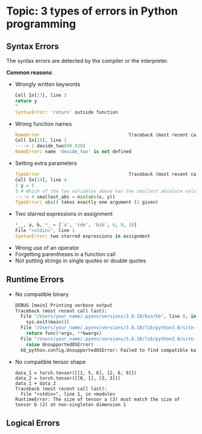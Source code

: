 # Topic: 3 types of errors in Python programming
## Syntax Errors
The syntax errors are detected by the compiler or the interpreter.

**Common reasons**: 
- Wrongly written keywords
  ```python
  Cell In[17], line 3
  return y
  ^
  SyntaxError: 'return' outside function
  ```
- Wrong function names
  ```python
  NameError                                 Traceback (most recent call last)
  Cell In[18], line 1
  ----> 1 devide_two(98.920)
  NameError: name 'devide_two' is not defined
  ```
- Setting extra parameters
  ```python
  TypeError                                 Traceback (most recent call last)
  Cell In[14], line 4
  2 y = 5
  3 # Which of the two variables above has the smallest absolute value?
  ----> 4 smallest_abs = min(abs(x, y))
  TypeError: abs() takes exactly one argument (2 given)
  ```
- Two starred expressions in assignment
  ```python
  *__, a, b, *_ = ['a', 'cde', 'bib', 6, 9, 10]
  File "<stdin>", line 1
  SyntaxError: two starred expressions in assignment
  ```
- Wrong use of an operator
- Forgetting parentheses in a function call
- Not putting strings in single quotes or double quotes

## Runtime Errors
- No compatible binary
  ```python
  DEBUG [main] Printing verbose output
  Traceback (most recent call last):
    File "/Users/your_name/.pyenv/versions/3.8.18/bin/kb", line 8, in <module>
      sys.exit(main())
    File "/Users/your_name/.pyenv/versions/3.8.18/lib/python3.8/site-packages/ngs_tools/logging.py", line 62, in inner
      return func(*args, **kwargs)
    File "/Users/your_name/.pyenv/versions/3.8.18/lib/python3.8/site-packages/kb_python/main.py", line 1583, in main
      raise UnsupportedOSError(
    kb_python.config.UnsupportedOSError: Failed to find compatible kallisto binary. Provide a compatible binary with the --kallisto option or    run kb compile."
  ```
- No compatible tensor shape
  ```
  data_1 = torch.tensor([[1, 5, 6], [2, 6, 9]])
  data_2 = torch.tensor([[0, 1], [3, 3]])
  data_1 + data_2
  Traceback (most recent call last):
    File "<stdin>", line 1, in <module>
  RuntimeError: The size of tensor a (3) must match the size of tensor b (2) at non-singleton dimension 1

## Logical Errors


